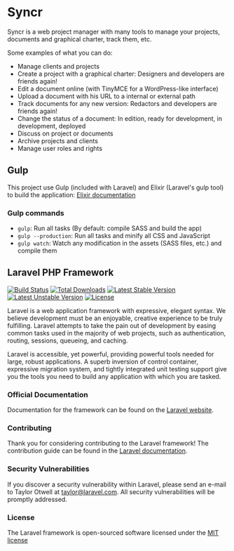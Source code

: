 # Syncr

Syncr is a web project manager with many tools to manage your projects, documents and graphical charter, track them, etc.

Some examples of what you can do:

* Manage clients and projects
* Create a project with a graphical charter: Designers and developers are friends again!
* Edit a document online (with TinyMCE for a WordPress-like interface)
* Upload a document with his URL to a internal or external path
* Track documents for any new version: Redactors and developers are friends again!
* Change the status of a document: In edition, ready for development, in development, deployed
* Discuss on project or documents
* Archive projects and clients
* Manage user roles and rights

## Gulp

This project use Gulp (included with Laravel) and Elixir (Laravel's gulp tool) to build the application: [Elixir documentation](http://laravel.com/docs/5.1/elixir)

### Gulp commands

- `gulp`: Run all tasks (By default: compile SASS and build the app)
- `gulp --production`: Run all tasks and minify all CSS and JavaScript
- `gulp watch`: Watch any modification in the assets (SASS files, etc.) and compile them

## Laravel PHP Framework

[![Build Status](https://travis-ci.org/laravel/framework.svg)](https://travis-ci.org/laravel/framework)
[![Total Downloads](https://poser.pugx.org/laravel/framework/d/total.svg)](https://packagist.org/packages/laravel/framework)
[![Latest Stable Version](https://poser.pugx.org/laravel/framework/v/stable.svg)](https://packagist.org/packages/laravel/framework)
[![Latest Unstable Version](https://poser.pugx.org/laravel/framework/v/unstable.svg)](https://packagist.org/packages/laravel/framework)
[![License](https://poser.pugx.org/laravel/framework/license.svg)](https://packagist.org/packages/laravel/framework)

Laravel is a web application framework with expressive, elegant syntax. We believe development must be an enjoyable, creative experience to be truly fulfilling. Laravel attempts to take the pain out of development by easing common tasks used in the majority of web projects, such as authentication, routing, sessions, queueing, and caching.

Laravel is accessible, yet powerful, providing powerful tools needed for large, robust applications. A superb inversion of control container, expressive migration system, and tightly integrated unit testing support give you the tools you need to build any application with which you are tasked.

### Official Documentation

Documentation for the framework can be found on the [Laravel website](http://laravel.com/docs).

### Contributing

Thank you for considering contributing to the Laravel framework! The contribution guide can be found in the [Laravel documentation](http://laravel.com/docs/contributions).

### Security Vulnerabilities

If you discover a security vulnerability within Laravel, please send an e-mail to Taylor Otwell at taylor@laravel.com. All security vulnerabilities will be promptly addressed.

### License

The Laravel framework is open-sourced software licensed under the [MIT license](http://opensource.org/licenses/MIT)